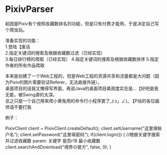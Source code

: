 # PixivParser

起因是Pixiv有个按照收藏数排名的功能，但是只有付费才能用，于是决定自己写个爬虫玩。

准备实现的功能：   
1.登陆【废话    
2.指定关键词的搜索及根据收藏数过滤（已经实现）    
3.每日排行榜的爬取（已经实现）
4.指定关键词的搜索及根据收藏数排序
5.指定作者的所有作品爬取    
    
本来是创建了一个Web工程的，但是Web工程的资源共享和流量都是大问题（因为Pixiv的图片需要验证Referer，无法直接外链）。    
桌面项目的话我又懒得写界面，再说Java的桌面项目美观度实在是…【好吧是我无能，被Swing虐的太深。    
总之只是一个自己用来爬小黄兔用的命令行小程序罢了_(:з」∠)_ 【P站的各位画师请不要打我    

例子：

PixivClient client = PixivClient.createDefault();
client.setUsername("这里填帐户名");
client.setPassword("这里填密码");
if(client.login()) {
   //根据关键字搜索并过滤收藏数 param: 关键字 是否r18 最小收藏数
   client.searchAndDownload("境界の彼方", false, 0);
}     
